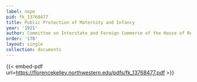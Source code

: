 ```yaml
---
label: nope
pid: fk_13768477
title: Public Protection of Maternity and Infancy
year: '1921'
author: Committee on Interstate and Foreign Commerce of the House of Representatives
order: '178'
layout: single
collection: documents
---
```



{{< embed-pdf url=https://florencekelley.northwestern.edu/pdfs/fk_13768477.pdf >}}